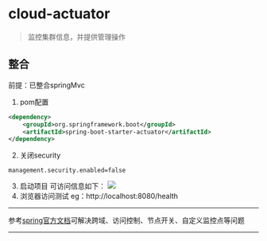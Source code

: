 # cloud-actuator
> 监控集群信息，并提供管理操作

## 整合
前提：已整合springMvc
1. pom配置
```xml
<dependency>
	<groupId>org.springframework.boot</groupId>
	<artifactId>spring-boot-starter-actuator</artifactId>
</dependency>
```
2. 关闭security
```properties
management.security.enabled=false
```
3. 启动项目
可访问信息如下：
![](http://oplcffkqi.bkt.clouddn.com/17-8-17/98145118.jpg)
4. 浏览器访问测试
eg：http://localhost:8080/health

---
参考[spring官方文档][spring-actuator文档]可解决跨域、访问控制、节点开关、自定义监控点等问题

---
[spring-actuator文档]: https://docs.spring.io/spring-boot/docs/current/reference/htmlsingle/#production-ready-endpoints  "万能的文档"